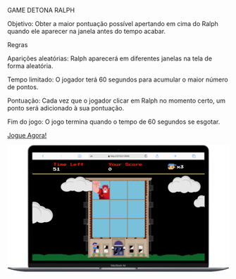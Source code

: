<head>
  <p> GAME DETONA RALPH</p>
</head>
<section>
  <p> Objetivo: Obter a maior pontuação possível apertando em cima do Ralph quando ele aparecer na janela antes do tempo acabar.

Regras

<p>Aparições aleatórias: Ralph aparecerá em diferentes janelas na tela de forma aleatória.<p>
<p>Tempo limitado: O jogador terá 60 segundos para acumular o maior número de pontos.<p>
<p>Pontuação: Cada vez que o jogador clicar em Ralph no momento certo, um ponto será adicionado à sua pontuação.<p>
<p>Fim do jogo: O jogo termina quando o tempo de 60 segundos se esgotar.</p> 
</section>

<footer>
   <a href="https://game-detona-ralph-omega.vercel.app/" target="_blank">Jogue Agora!</a>
</footer>

<p>
<div align="center">
<img src="https://github.com/Alxcostta/Game-Detona-Ralph/blob/main/src/images/versao-final.png" alt="Imagem ilustrativa do jogo na versão web"> 
</div>
</p>
 
